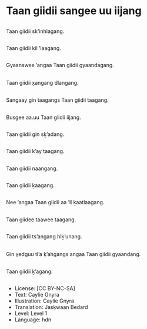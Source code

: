 # Taan giidii sangee uu iijang

##
Taan giidii sk’inhlagang.

##
Taan giidii kil ’laagang.

##
Gyaanswee ’angaa Taan giidii gyaandagang.

##
Taan giidii x̱angang dlangang.

##
Sangaay gin taagangs Taan giidii taagang.

##
Busgee aa.uu Taan giidii iijang.

##
Taan giidii gin sḵ’adang.

##
Taan giidii k’ay taagang.

##
Taan giidii naangang.

##
Taan giidii ḵaagang.

##
Nee ’angaa Taan giidii aa ’ll ḵaatlaagang.

##
Taan giidee taawee taagang.

##
Taan giidii ts’angang hlḵ’unang.

##
Gin x̱edguu tl’a ḵ’ahgangs angaa Taan giidii gyaandang.

##
Taan giidii ḵ’agang.

##
* License: [CC BY-NC-SA]
* Text: Caylie Gnyra
* Illustration: Caylie Gnyra
* Translation: Jasḵwaan Bedard
* Level: Level 1
* Language: hdn
